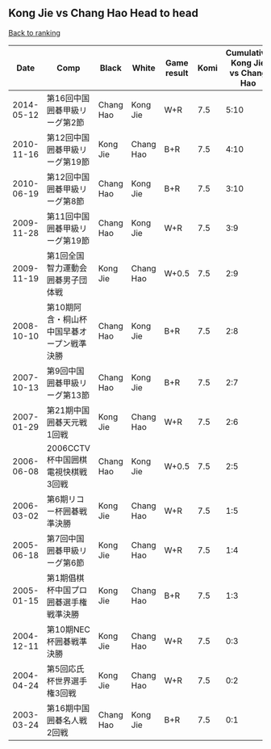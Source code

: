 ## Kong Jie vs Chang Hao Head to head

[Back to ranking](../../index.md)




| **Date** | **Comp** | **Black** | **White** | **Game result** | **Komi** | **Cumulative Kong Jie vs Chang Hao** | **Kong Jie streak** | **Chang Hao streak** | 
| --- | --- | --- | --- | --- | --- | --- | --- | --- |
| 2014-05-12 | 第16回中国囲碁甲級リーグ第2節 | Chang Hao | Kong Jie | W+R | 7.5 | 5:10 | 2 | 0 | 
| 2010-11-16 | 第12回中国囲碁甲級リーグ第19節 | Kong Jie | Chang Hao | B+R | 7.5 | 4:10 | 1 | 0 | 
| 2010-06-19 | 第12回中国囲碁甲級リーグ第8節 | Chang Hao | Kong Jie | B+R | 7.5 | 3:10 | 0 | 1 | 
| 2009-11-28 | 第11回中国囲碁甲級リーグ第19節 | Chang Hao | Kong Jie | W+R | 7.5 | 3:9 | 1 | 0 | 
| 2009-11-19 | 第1回全国智力運動会囲碁男子団体戦 | Kong Jie | Chang Hao | W+0.5 | 7.5 | 2:9 | 0 | 4 | 
| 2008-10-10 | 第10期阿含・桐山杯中国早碁オープン戦準決勝 | Chang Hao | Kong Jie | B+R | 7.5 | 2:8 | 0 | 3 | 
| 2007-10-13 | 第9回中国囲碁甲級リーグ第13節 | Chang Hao | Kong Jie | B+R | 7.5 | 2:7 | 0 | 2 | 
| 2007-01-29 | 第21期中国囲碁天元戦1回戦 | Kong Jie | Chang Hao | W+R | 7.5 | 2:6 | 0 | 1 | 
| 2006-06-08 | 2006CCTV杯中国囲棋電視快棋戦3回戦 | Chang Hao | Kong Jie | W+0.5 | 7.5 | 2:5 | 1 | 0 | 
| 2006-03-02 | 第6期リコー杯囲碁戦準決勝 | Kong Jie | Chang Hao | W+R | 7.5 | 1:5 | 0 | 2 | 
| 2005-06-18 | 第7回中国囲碁甲級リーグ第6節 | Kong Jie | Chang Hao | W+R | 7.5 | 1:4 | 0 | 1 | 
| 2005-01-15 | 第1期倡棋杯中国プロ囲碁選手権戦準決勝 | Kong Jie | Chang Hao | B+R | 7.5 | 1:3 | 1 | 0 | 
| 2004-12-11 | 第10期NEC杯囲碁戦準決勝 | Kong Jie | Chang Hao | W+R | 7.5 | 0:3 | 0 | 3 | 
| 2004-04-24 | 第5回応氏杯世界選手権3回戦 | Kong Jie | Chang Hao | W+R | 7.5 | 0:2 | 0 | 2 | 
| 2003-03-24 | 第16期中国囲碁名人戦2回戦 | Chang Hao | Kong Jie | B+R | 7.5 | 0:1 | 0 | 1 |




